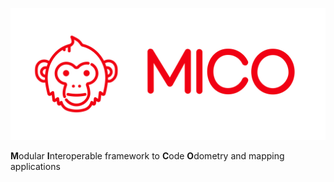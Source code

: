 ![](https://github.com/Bardo91/mico/blob/master/doc/mico_banner.png)

**M**odular **I**nteroperable framework to **C**ode **O**dometry and mapping applications
